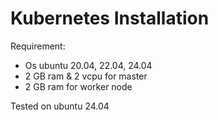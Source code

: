 # Kubernetes Installation

Requirement:
- Os ubuntu 20.04, 22.04, 24.04
- 2 GB ram & 2 vcpu for master
- 2 GB ram for worker node

Tested on ubuntu 24.04
